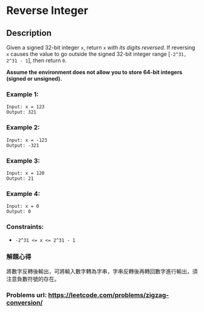 # Reverse Integer
## Description
Given a signed 32-bit integer `x`, return `x` *with its digits reversed*. If reversing `x` causes the value to go outside the signed 32-bit integer range [`-2^31, 2^31 - 1`], then return `0`.

**Assume the environment does not allow you to store 64-bit integers (signed or unsigned).**

### Example 1:
    Input: x = 123
    Output: 321

### Example 2:
    Input: x = -123
    Output: -321

### Example 3:
    Input: x = 120
    Output: 21

### Example 4:
    Input: x = 0
    Output: 0

### Constraints:
* `-2^31 <= x <= 2^31 - 1`

### 解題心得
將數字反轉後輸出，可將輸入數字轉為字串，字串反轉後再轉回數字進行輸出，須注意負數符號的存在。

### Problems url: https://leetcode.com/problems/zigzag-conversion/